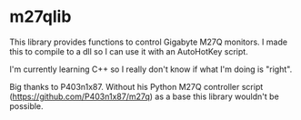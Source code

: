 # m27qlib

This library provides functions to control Gigabyte M27Q monitors.
I made this to compile to a dll so I can use it with an AutoHotKey script.

I'm currently learning C++ so I really don't know if what I'm doing is "right".

Big thanks to P403n1x87. Without his Python M27Q controller script (https://github.com/P403n1x87/m27q) as a base this library wouldn't be possible.